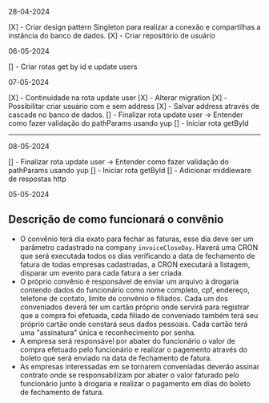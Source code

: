 28-04-2024

[X] - Criar design pattern Singleton para realizar a conexão e compartilhas a instância do banco de dados.
[X] - Criar repositório de usuário

06-05-2024

[] - Criar rotas get by id e update users

07-05-2024

[X] - Continuidade na rota update user
[X] - Alterar migration
[X] - Possibilitar criar usuário com e sem address
[X] - Salvar address através de cascade no banco de dados.
[] - Finalizar rota update user -> Entender como fazer validação do pathParams usando yup
[] - Iniciar rota getById

--------------------------------------------------------------------------------------------------------------------------------------------------------------------------------------

08-05-2024

[] - Finalizar rota update user -> Entender como fazer validação do pathParams usando yup
[] - Iniciar rota getById
[] - Adicionar middleware de respostas http

05-05-2024
## Descrição de como funcionará o convênio ##

- O convênio terá dia exato para fechar as faturas, esse dia deve ser um parâmetro cadastrado na company `invoiceCloseDay`. Haverá uma CRON que será executada todos os dias verificando a data de fechamento de fatura de todas empresas cadastradas, a CRON executará a listagem, disparar um evento para cada fatura a ser criada.
- O próprio convênio é responsável de enviar um arquivo à drogaria contendo dados do funcionário como nome completo, cpf, endereço, telefone de contato, limite de convênio e filiados. Cada um dos conveniados deverá ter um cartão próprio onde servirá para registrar que a compra foi efetuada, cada filiado de conveniado também terá seu próprio cartão onde constará seus dados pessoais. Cada cartão terá uma "assinatura" única e reconhecimento por senha.
- A empresa será responsável por abater do funcionário o valor de compra efetuado pelo funcionário e realizar o pagemento através do boleto que será enviado na data de fechamento de fatura.
- As empresas interessadas em se tornarem conveniadas deverão assinar contrato onde se responsabilizam por abater o valor faturado pelo funcionário junto à drogaria e realizar o pagamento em dias do boleto de fechamento de fatura.
